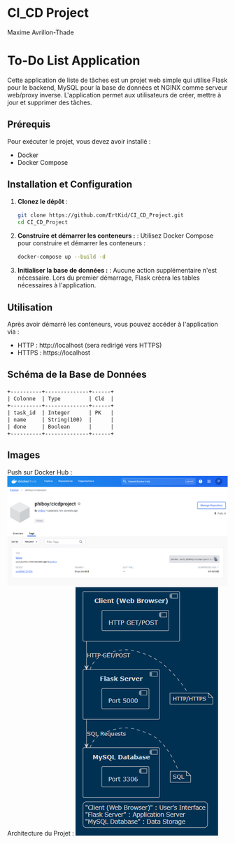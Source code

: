 # CI_CD Project

Maxime Avrillon-Thade

# To-Do List Application

Cette application de liste de tâches est un projet web simple qui utilise Flask pour le backend, MySQL pour la base de données et NGINX comme serveur web/proxy inverse. L'application permet aux utilisateurs de créer, mettre à jour et supprimer des tâches.

## Prérequis

Pour exécuter le projet, vous devez avoir installé :

- Docker
- Docker Compose

## Installation et Configuration

1.  **Clonez le dépôt** :

    ```bash
    git clone https://github.com/ErtKid/CI_CD_Project.git
    cd CI_CD_Project
    ```

2.  **Construire et démarrer les conteneurs :** :
    Utilisez Docker Compose pour construire et démarrer les conteneurs :

    ```bash
    docker-compose up --build -d
    ```

3.  **Initialiser la base de données :** :
    Aucune action supplémentaire n'est nécessaire. Lors du premier démarrage, Flask créera les tables nécessaires à l'application.

## Utilisation

Après avoir démarré les conteneurs, vous pouvez accéder à l'application via :

- HTTP : http://localhost (sera redirigé vers HTTPS)
- HTTPS : https://localhost

## Schéma de la Base de Données

    +----------+--------------+------+
    | Colonne  | Type         | Clé  |
    +----------+--------------+------+
    | task_id  | Integer      | PK   |
    | name     | String(100)  |      |
    | done     | Boolean      |      |
    +----------+--------------+------+

## Images

Push sur Docker Hub :
![alt text](img/push_image_docker_hub.png)
Architecture du Projet :
![alt text](img/Schema_archi.png)
